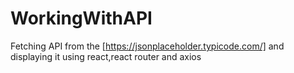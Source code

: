 # WorkingWithAPI
Fetching API from the [https://jsonplaceholder.typicode.com/] and displaying it using react,react router and axios
